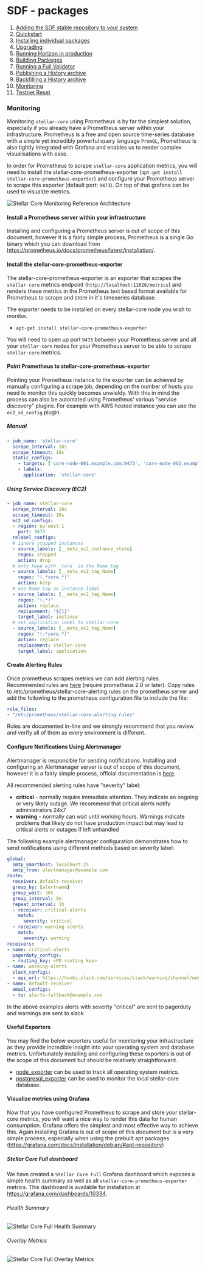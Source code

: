 # SDF - packages
  
1.  [Adding the SDF stable repository to your system](adding-the-sdf-stable-repository-to-your-system.md)
2.  [Quickstart](quickstart.md)
3.  [Installing individual packages](installing-individual-packages.md)
4.  [Upgrading](upgrading.md)
5.  [Running Horizon in production](running-horizon-in-production.md)
6.  [Building Packages](building-packages.md)
7.  [Running a Full Validator](running-a-full-validator.md)
8.  [Publishing a History archive](publishing-a-history-archive.md)
9.  [Backfilling a History archive](backfilling-a-history-archive.md)
10. [Monitoring](monitoring.md)
11. [Testnet Reset](testnet-reset.md)

### Monitoring
Monitoring `stellar-core` using Prometheus is by far the simplest solution, especially if you already have a Prometheus server within your infrastructure. Prometheus is a free and open source time-series database with a simple yet incredibly powerful query language `PromQL`, Prometheus is also tightly integrated with Grafana and enables us to render complex visualisations with ease.

In order for Prometheus to scrape `stellar-core` application metrics, you will need to install the stellar-core-prometheus-exporter (`apt-get install stellar-core-prometheus-exporter`) and configure your Prometheus server to scrape this exporter (default port: `9473`). On top of that grafana can be used to visualize metrics.

![Stellar Core Monitoring Reference Architecture](../images/stellar-core-monitoring-reference-architecture.png)

#### Install a Prometheus server within your infrastructure
Installing and configuring a Prometheus server is out of scope of this document, however it is a fairly simple process, Prometheus is a single Go binary which you can download from https://prometheus.io/docs/prometheus/latest/installation/.

#### Install the stellar-core-prometheus-exporter
The stellar-core-prometheus-exporter is an exporter that scrapes the `stellar-core` metrics endpoint (`http://localhost:11626/metrics`) and renders these metrics in the Prometheus text based format available for Prometheus to scrape and store in it's timeseries database.

The exporter needs to be installed on every stellar-core node you wish to monitor.

* `apt-get install stellar-core-prometheus-exporter`

You will need to open up port `9473` between your Prometheus server and all your `stellar-core` nodes for your Prometheus server to be able to scrape `stellar-core` metrics.

#### Point Prometheus to stellar-core-prometheus-exporter
Pointing your Prometheus instance to the exporter can be achieved by manually configuring a scrape job, depending on the number of hosts you need to monitor this quickly becomes unwieldy. With this in mind the process can also be automated using Prometheus' various "service discovery" plugins. For example with AWS hosted instance you can use the `ec2_sd_config` plugin.

##### Manual
```yaml
- job_name: 'stellar-core'
  scrape_interval: 10s
  scrape_timeout: 10s
  static_configs:
    - targets: ['core-node-001.example.com:9473', 'core-node-002.example.com:9473'] # stellar-core-prometheus-exporter default port is 9473
    - labels:
      application: 'stellar-core'
```

##### Using Service Discovery (EC2)
```yaml
- job_name: stellar-core
  scrape_interval: 10s
  scrape_timeout: 10s
  ec2_sd_configs:
  - region: eu-west-1
    port: 9473
  relabel_configs:
  # ignore stopped instances
  - source_labels: [__meta_ec2_instance_state]
    regex: stopped
    action: drop
  # only keep with `core` in the Name tag
  - source_labels: [__meta_ec2_tag_Name]
    regex: "(.*core.*)"
    action: keep
  # use Name tag as instance label
  - source_labels: [__meta_ec2_tag_Name]
    regex: "(.*)"
    action: replace
    replacement: "${1}"
    target_label: instance
  # set application label to stellar-core
  - source_labels: [__meta_ec2_tag_Name]
    regex: "(.*core.*)"
    action: replace
    replacement: stellar-core
    target_label: application
```

#### Create Alerting Rules

Once prometheus scrapes metrics we can add alerting rules. Recommended rules are [here](stellar-core-alerting.rules) (require prometheus 2.0 or later). Copy rules to /etc/prometheus/stellar-core-alerting.rules on the prometheus server and add the following to the prometheus configuration file to include the file:
```yaml
rule_files:
- "/etc/prometheus/stellar-core-alerting.rules"
```

Rules are documented in-line and we strongly recommend that you review and verify all of them as every environment is different.

#### Configure Notifications Using Alertmanager

Alertmanager is responsible for sending notifications. Installing and configuring an Alertmanager server is out of scope of this document, however it is a fairly simple process, official documentation is [here](https://github.com/prometheus/alertmanager/).

All recommended alerting rules have "severity" label:
* **critical** - normally require immediate attention. They indicate an ongoing or very likely outage. We recommend that critical alerts notify administrators 24x7
* **warning** - normally can wait until working hours. Warnings indicate problems that likely do not have production impact but may lead to critical alerts or outages if left unhandled

The following example alertmanager configuration demonstrates how to send notifications using different methods based on severity label:

```yaml
global:
  smtp_smarthost: localhost:25
  smtp_from: alertmanager@example.com
route:
  receiver: default-receiver
  group_by: [alertname]
  group_wait: 30s
  group_interval: 5m
  repeat_interval: 1h
  - receiver: critical-alerts
    match:
      severity: critical
  - receiver: warning-alerts
    match:
      severity: warning
receivers:
- name: critical-alerts
  pagerduty_configs:
  - routing_key: <PD routing key>
- name: warning-alerts
  slack_configs:
  - api_url: https://hooks.slack.com/services/slack/warning/channel/webhook
- name: default-receiver
  email_configs:
  - to: alerts-fallback@example.com
```

In the above examples alerts with severity "critical" are sent to pagerduty and warnings are sent to slack

#### Useful Exporters

You may find the below exporters useful for monitoring your infrastructure as they provide incredible insight into your operating system and database metrics. Unfortunately installing and configuring these exporters is out of the scope of this document but should be relatively straightforward.

* [node_exporter](https://prometheus.io/docs/guides/node-exporter/) can be used to track all operating system metrics.
* [postgresql_exporter](https://github.com/wrouesnel/postgres_exporter) can be used to monitor the local stellar-core database.

#### Visualize metrics using Grafana
Now that you have configured Prometheus to scrape and store your stellar-core metrics, you will want a nice way to render this data for human consumption. Grafana offers the simplest and most effective way to achieve this. Again installing Grafana is out of scope of this document but is a very simple process, especially when using the prebuilt apt packages (https://grafana.com/docs/installation/debian/#apt-repository)

##### Stellar Core Full dashboard
We have created a `Stellar Core Full` Grafana dashboard which exposes a simple health summary as well as all `stellar-core-prometheus-exporter` metrics. This dashboard is available for installation at https://grafana.com/dashboards/10334.

###### Health Summary
![Stellar Core Full Health Summary](../images/stellar-core-full-health-summary.png)

###### Overlay Metrics
![Stellar Core Full Overlay Metrics](../images/stellar-core-full-overlay-metrics.png)
